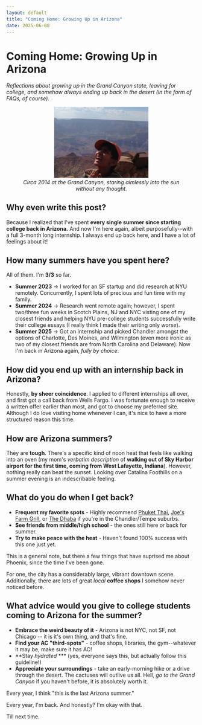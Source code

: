 ```yaml
---
layout: default
title: "Coming Home: Growing Up in Arizona"
date: 2025-06-08
---
```


# Coming Home: Growing Up in Arizona
*Reflections about growing up in the Grand Canyon state, leaving for college, and somehow always ending up back in the desert (in the form of FAQs, of course).*

<figure style="text-align: center;">
  <img src="/assets/images/MeAtGrandCanyon.jpg" alt="MeAtGrandCanyon" style="width:250px !important; height:auto !important;">
  <figcaption><em>Circa 2014 at the Grand Canyon, staring aimlessly into the sun without any thought.</em></figcaption>
</figure>

## Why even write this post? 

Because I realized that I've spent **every single summer since starting college back in Arizona.** And now I'm here again, albeit purposefully--with a full 3-month long internship. I always end up back here, and I have a lot of feelings about it!

## How many summers have you spent here? 

All of them. I'm **3/3** so far. 

- **Summer 2023** -> I worked for an SF startup and did research at NYU remotely. Concurrently, I spent lots of precious and fun time with my family. 
- **Summer 2024** -> Research went remote again; however, I spent two/three fun weeks in Scotch Plains, NJ and NYC visting one of my closest friends and helping NYU pre-college students successfully write their college essays (I really think I made their writing only *worse*).
- **Summer 2025** -> Got an internship and picked Chandler amongst the options of Charlotte, Des Moines, and Wilmington (even more ironic as two of my closest friends are from North Carolina and Delaware). Now I'm back in Arizona again, *fully by choice*.

## How did you end up with an internship back in Arizona? 

Honestly, **by sheer coincidence**. I applied to different internships all over, and first got a call back from Wells Fargo. I was fortunate enough to receive a written offer earlier than most, and got to choose my preferred site. Although I do love visiting home whenever I can, it's nice to have a more structured reason this time. 

## How are Arizona summers? 

They are **tough**. There's a specific kind of noon heat that feels like walking into an oven (my mom's *verbatim description* of **walking out of Sky Harbor airport for the first time, coming from West Lafayette, Indiana**). However, nothing really can beat the sunset. Looking over Catalina Foothills on a summer evening is an indescribable feeling. 

## What do you do when I get back? 

- **Frequent my favorite spots** - Highly recommend [Phuket Thai](https://www.visitchandler.com/listing/phuket-thai/768), [Joe's Farm Grill](https://www.joesfarmgrill.com/), or [The Dhaba](https://the-dhaba.com/) if you're in the Chandler/Tempe suburbs.
- **See friends from middle/high school** - the ones still here or back for summer. 
- **Try to make peace with the heat** - Haven't found 100% success with this one just yet. 

This is a general note, but there a few things that have suprised me about Phoenix, since the time I've been gone. 

For one, the city has a considerably large, vibrant downtown scene. Additionally, there are lots of great *local* **coffee shops** I somehow never noticed before. 

## What advice would you give to college students coming to Arizona for the summer? 

- **Embrace the weird beauty of it** - Arizona is not NYC, not SF, not Chicago -- it is it's own thing, and that's fine.
- **Find your AC "third-spots"** - coffee shops, libraries, the gym--whatever it may be, make sure it has AC!
- **Stay *hydrated* *** (yes, everyone says this, but actually follow this guideline!)
- **Appreciate your surroundings** - take an early-morning hike or a drive through the desert. The cactuses will outlive us all. Hell, *go to the Grand Canyon* if you haven't before, it is absolutely worth it.

Every year, I think "this is the last Arizona summer."

Every year, I'm back. And honestly? I'm okay with that.

Till next time. 